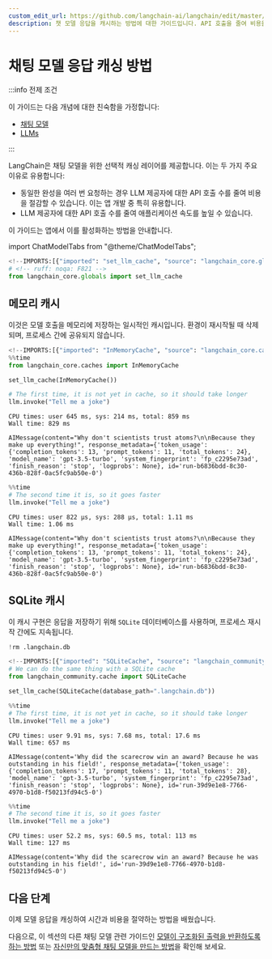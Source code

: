 ```yaml
---
custom_edit_url: https://github.com/langchain-ai/langchain/edit/master/docs/docs/how_to/chat_model_caching.ipynb
description: 챗 모델 응답을 캐시하는 방법에 대한 가이드입니다. API 호출을 줄여 비용을 절감하고 애플리케이션 속도를 높이는 방법을 설명합니다.
---
```


# 채팅 모델 응답 캐싱 방법

:::info 전제 조건

이 가이드는 다음 개념에 대한 친숙함을 가정합니다:
- [채팅 모델](/docs/concepts/#chat-models)
- [LLMs](/docs/concepts/#llms)

:::

LangChain은 채팅 모델을 위한 선택적 캐싱 레이어를 제공합니다. 이는 두 가지 주요 이유로 유용합니다:

- 동일한 완성을 여러 번 요청하는 경우 LLM 제공자에 대한 API 호출 수를 줄여 비용을 절감할 수 있습니다. 이는 앱 개발 중 특히 유용합니다.
- LLM 제공자에 대한 API 호출 수를 줄여 애플리케이션 속도를 높일 수 있습니다.

이 가이드는 앱에서 이를 활성화하는 방법을 안내합니다.

import ChatModelTabs from "@theme/ChatModelTabs";

<ChatModelTabs customVarName="llm" />


```python
<!--IMPORTS:[{"imported": "set_llm_cache", "source": "langchain_core.globals", "docs": "https://api.python.langchain.com/en/latest/globals/langchain_core.globals.set_llm_cache.html", "title": "How to cache chat model responses"}]-->
# <!-- ruff: noqa: F821 -->
from langchain_core.globals import set_llm_cache
```


## 메모리 캐시

이것은 모델 호출을 메모리에 저장하는 일시적인 캐시입니다. 환경이 재시작될 때 삭제되며, 프로세스 간에 공유되지 않습니다.

```python
<!--IMPORTS:[{"imported": "InMemoryCache", "source": "langchain_core.caches", "docs": "https://api.python.langchain.com/en/latest/caches/langchain_core.caches.InMemoryCache.html", "title": "How to cache chat model responses"}]-->
%%time
from langchain_core.caches import InMemoryCache

set_llm_cache(InMemoryCache())

# The first time, it is not yet in cache, so it should take longer
llm.invoke("Tell me a joke")
```

```output
CPU times: user 645 ms, sys: 214 ms, total: 859 ms
Wall time: 829 ms
```


```output
AIMessage(content="Why don't scientists trust atoms?\n\nBecause they make up everything!", response_metadata={'token_usage': {'completion_tokens': 13, 'prompt_tokens': 11, 'total_tokens': 24}, 'model_name': 'gpt-3.5-turbo', 'system_fingerprint': 'fp_c2295e73ad', 'finish_reason': 'stop', 'logprobs': None}, id='run-b6836bdd-8c30-436b-828f-0ac5fc9ab50e-0')
```


```python
%%time
# The second time it is, so it goes faster
llm.invoke("Tell me a joke")
```

```output
CPU times: user 822 µs, sys: 288 µs, total: 1.11 ms
Wall time: 1.06 ms
```


```output
AIMessage(content="Why don't scientists trust atoms?\n\nBecause they make up everything!", response_metadata={'token_usage': {'completion_tokens': 13, 'prompt_tokens': 11, 'total_tokens': 24}, 'model_name': 'gpt-3.5-turbo', 'system_fingerprint': 'fp_c2295e73ad', 'finish_reason': 'stop', 'logprobs': None}, id='run-b6836bdd-8c30-436b-828f-0ac5fc9ab50e-0')
```


## SQLite 캐시

이 캐시 구현은 응답을 저장하기 위해 `SQLite` 데이터베이스를 사용하며, 프로세스 재시작 간에도 지속됩니다.

```python
!rm .langchain.db
```


```python
<!--IMPORTS:[{"imported": "SQLiteCache", "source": "langchain_community.cache", "docs": "https://api.python.langchain.com/en/latest/cache/langchain_community.cache.SQLiteCache.html", "title": "How to cache chat model responses"}]-->
# We can do the same thing with a SQLite cache
from langchain_community.cache import SQLiteCache

set_llm_cache(SQLiteCache(database_path=".langchain.db"))
```


```python
%%time
# The first time, it is not yet in cache, so it should take longer
llm.invoke("Tell me a joke")
```

```output
CPU times: user 9.91 ms, sys: 7.68 ms, total: 17.6 ms
Wall time: 657 ms
```


```output
AIMessage(content='Why did the scarecrow win an award? Because he was outstanding in his field!', response_metadata={'token_usage': {'completion_tokens': 17, 'prompt_tokens': 11, 'total_tokens': 28}, 'model_name': 'gpt-3.5-turbo', 'system_fingerprint': 'fp_c2295e73ad', 'finish_reason': 'stop', 'logprobs': None}, id='run-39d9e1e8-7766-4970-b1d8-f50213fd94c5-0')
```


```python
%%time
# The second time it is, so it goes faster
llm.invoke("Tell me a joke")
```

```output
CPU times: user 52.2 ms, sys: 60.5 ms, total: 113 ms
Wall time: 127 ms
```


```output
AIMessage(content='Why did the scarecrow win an award? Because he was outstanding in his field!', id='run-39d9e1e8-7766-4970-b1d8-f50213fd94c5-0')
```


## 다음 단계

이제 모델 응답을 캐싱하여 시간과 비용을 절약하는 방법을 배웠습니다.

다음으로, 이 섹션의 다른 채팅 모델 관련 가이드인 [모델이 구조화된 출력을 반환하도록 하는 방법](/docs/how_to/structured_output) 또는 [자신만의 맞춤형 채팅 모델을 만드는 방법](/docs/how_to/custom_chat_model)을 확인해 보세요.